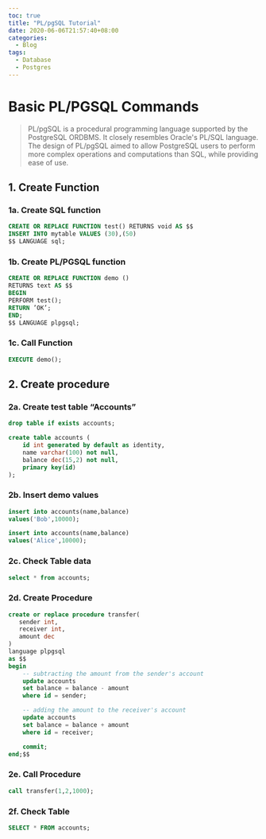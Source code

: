 ```yaml
---
toc: true
title: "PL/pgSQL Tutorial"
date: 2020-06-06T21:57:40+08:00
categories:
  - Blog
tags:
  - Database
  - Postgres
---
```


# Basic PL/PGSQL Commands

> PL/pgSQL is a procedural programming language supported by the PostgreSQL ORDBMS. It closely resembles Oracle's PL/SQL language. The design of PL/pgSQL aimed to allow PostgreSQL users to perform more complex operations and computations than SQL, while providing ease of use.

## 1. Create Function

###    1a. Create SQL function

```sql
CREATE OR REPLACE FUNCTION test() RETURNS void AS $$ 
INSERT INTO mytable VALUES (30),(50) 
$$ LANGUAGE sql;
```

###    1b.  Create PL/PGSQL function
```sql
CREATE OR REPLACE FUNCTION demo ()
RETURNS text AS $$
BEGIN
PERFORM test();
RETURN ’OK’;
END;
$$ LANGUAGE plpgsql;
```
###    1c.  Call Function
```sql
EXECUTE demo();
```

## 2.  Create procedure

###    2a. Create test table “Accounts”

```sql
drop table if exists accounts;

create table accounts (
    id int generated by default as identity,
    name varchar(100) not null,
    balance dec(15,2) not null,
    primary key(id)
);
```
###    2b. Insert demo values
```sql
insert into accounts(name,balance)
values('Bob',10000);

insert into accounts(name,balance)
values('Alice',10000);
```
###    2c. Check Table data
```sql    
select * from accounts;
```
###    2d. Create Procedure
```sql    
create or replace procedure transfer(
   sender int,
   receiver int, 
   amount dec
)
language plpgsql    
as $$
begin
    -- subtracting the amount from the sender's account 
    update accounts 
    set balance = balance - amount 
    where id = sender;

    -- adding the amount to the receiver's account
    update accounts 
    set balance = balance + amount 
    where id = receiver;

    commit;
end;$$
```   
###    2e. Call Procedure

```sql
call transfer(1,2,1000);
```
###    2f. Check Table
```sql
SELECT * FROM accounts;
```    